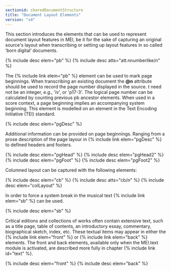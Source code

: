 ```yaml
---
sectionid: sharedDocumentStructure
title: "Document Layout Elements"
version: "v4"
---
```


This section introduces the elements that can be used to represent document layout features in MEI, be it for the sake of capturing an original source's layout when transcribing or setting up layout features in so called ‘born digital’ documents.

{% include desc elem="pb" %}
{% include desc atts="att.nnumberlike/n" %}

The {% include link elem="pb" %} element can be used to mark page beginnings. When transcribing an existing document the **@n** attribute should be used to record the page number displayed in the source. t need not be an integer, e.g., 'iv', or 'p17-3'. The logical page number can be calculated by counting previous pb ancestor elements. When used in a score context, a page beginning implies an accompanying system beginning. This element is modelled on an element in the Text Encoding Initiative (TEI) standard.

{% include desc elem="pgDesc" %}

Additional information can be provided on page beginnings. Ranging from a prose description of the page layour in {% include link elem="pgDesc" %} to defined headers and footers.

{% include desc elem="pgHead" %}
{% include desc elem="pgHead2" %}
{% include desc elem="pgFoot" %}
{% include desc elem="pgFoot2" %}

Columned layout can be captured with the following elements: 

{% include desc elem="cb" %}
{% include desc atts="cb/n" %}
{% include desc elem="colLayout" %}

In order to force a system break in the musical text {% include link elem="sb" %} can be used.

{% include desc elem="sb" %}

Critical editions and collections of works often contain extensive text, such as a title page, table of contents, an introductory essay, commentary, biographical sketch, index, etc. These textual items may appear in either the {% include link elem="front" %} or {% include link elem="back" %} elements. The front and back elements, available only when the MEI.text module is activated, are described more fully in chapter {% include link id="text" %}.

{% include desc elem="front" %}
{% include desc elem="back" %}  
